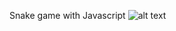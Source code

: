 Snake game with Javascript
![alt text](https://github.com/[kjpavs]/[snake-game-with-javascript]/blob/[main]/image.png?raw=true)
